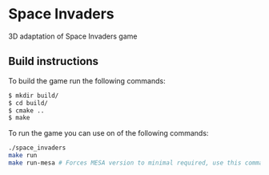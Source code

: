 # Space Invaders
3D adaptation of Space Invaders game

## Build instructions
To build the game run the following commands:
```bash
$ mkdir build/
$ cd build/
$ cmake ..
$ make
```

To run the game you can use on of the following commands:
```bash
./space_invaders
make run
make run-mesa # Forces MESA version to minimal required, use this command if your graphics card is too old to support OpenGL in version 3.3
```

